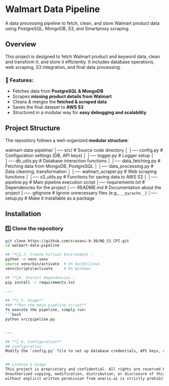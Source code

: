 # Walmart Data Pipeline
A data processing pipeline to fetch, clean, and store Walmart product data using PostgreSQL, MongoDB, S3, and Smartproxy scraping.

## Overview
This project is designed to fetch Walmart product and keyword data, clean and transform it, and store it efficiently. 
It includes database operations, web scraping, S3 integration, and final data processing.

### 🔹 Features:
- Fetches data from **PostgreSQL & MongoDB**
- Scrapes **missing product details from Walmart**
- Cleans & merges the **fetched & scraped data**
- Saves the final dataset to **AWS S3**
- Structured in a modular way for **easy debugging and scalability**

## Project Structure
The repository follows a well-organized **modular structure**:

walmart-data-pipeline/
│── src/                        # Source code directory
│   │── config.py               # Configuration settings (DB, API keys)
│   │── logger.py               # Logger setup
│   │── db_utils.py             # Database interaction functions
│   │── data_fetching.py        # Fetching data from MongoDB, PostgreSQL
│   │── data_processing.py      # Data cleaning, transformation
│   │── walmart_scraper.py      # Web scraping functions
│   │── s3_utils.py             # Functions for saving data to AWS S3
│   │── pipeline.py             # Main pipeline execution script
│── requirements.txt            # Dependencies for the project
│── README.md                   # Documentation about the project
│── .gitignore                   # Ignore unnecessary files (e.g., `__pycache__`)
│── setup.py                     # Make it installable as a package


## Installation

### **1️⃣ Clone the repository**
```bash
git clone https://github.com/sravani-b-30/NQ_S3_CPI.git
cd walmart-data-pipeline

## **🔹2,3. Create Virtual Environment : 
python -m venv venv
source venv/bin/activate  # On macOS/Linux
venv\Scripts\activate     # On Windows

## **🔹4. Install dependencies : 
pip install -r requirements.txt

---

## **🔹 5. Usage**
### **Run the main pipeline script**
To execute the pipeline, simply run:
```bash
python src/pipeline.py


---

## **🔹 6. Configuration**
## Configuration
Modify the `config.py` file to set up database credentials, API keys, and AWS S3 bucket details


## License & Usage
This project is proprietary and confidential. All rights are reserved by anarix.ai .  
Unauthorized copying, modification, distribution, or disclosure of this software and associated documentation  
without explicit written permission from anarix.ai is strictly prohibited.


